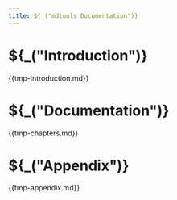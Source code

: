 ```yaml
---
title: ${_("mdtools Documentation")}
---
```


# ${_("Introduction")}

{{tmp-introduction.md}}

# ${_("Documentation")}

{{tmp-chapters.md}}

# ${_("Appendix")}

{{tmp-appendix.md}}